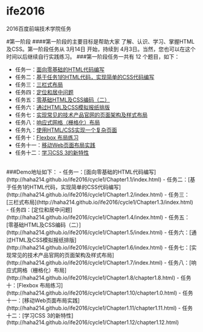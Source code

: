 # ife2016
2016百度前端技术学院任务

#第一阶段
####第一阶段的主要目标是帮助大家 了解、认识、学习、掌握HTML及CSS。第一阶段任务从 3月14日 开始，持续到 4月3日。当然，您也可以在这个时间以后继续自行实践练习。
###第一阶段任务一共有 12 个题目，如下：
- 任务一：[面向零基础的HTML代码编写](http://ife.baidu.com/task/detail?taskId=1)
- 任务二：[基于任务1的HTML代码，实现简单的CSS代码编写](http://ife.baidu.com/task/detail?taskId=2)
- 任务三：[三栏式布局](http://ife.baidu.com/task/detail?taskId=3)
- 任务四：[定位和居中问题](http://ife.baidu.com/task/detail?taskId=4)
- 任务五：[零基础HTML及CSS编码（二）](http://ife.baidu.com/task/detail?taskId=5)
- 任务六：[通过HTML及CSS模拟报纸排版](http://ife.baidu.com/task/detail?taskId=6)
- 任务七：[实现常见的技术产品官网的页面架构及样式布局](http://ife.baidu.com/task/detail?taskId=7)
- 任务八：[响应式网格（栅格化）布局](http://ife.baidu.com/task/detail?taskId=8)
- 任务九：[使用HTML/CSS实现一个复杂页面](http://ife.baidu.com/task/detail?taskId=9)
- 任务十：[Flexbox 布局练习](http://ife.baidu.com/task/detail?taskId=10)
- 任务十一：[移动Web页面布局实践](http://ife.baidu.com/task/detail?taskId=11)
- 任务十二：[学习CSS 3的新特性](http://ife.baidu.com/task/detail?taskId=12)

<br>
###Demo地址如下：
- 任务一：[面向零基础的HTML代码编写](http://haha214.github.io/ife2016/cycle1/Chapter1.1/index.html)
- 任务二：[基于任务1的HTML代码，实现简单的CSS代码编写](http://haha214.github.io/ife2016/cycle1/Chapter1.2/index.html)
- 任务三：[三栏式布局](http://haha214.github.io/ife2016/cycle1/Chapter1.3/index.html)
- 任务四：[定位和居中问题](http://haha214.github.io/ife2016/cycle1/Chapter1.4/index.html)
- 任务五：[零基础HTML及CSS编码（二）](http://haha214.github.io/ife2016/cycle1/Chapter1.5/index.html)
- 任务六：[通过HTML及CSS模拟报纸排版](http://haha214.github.io/ife2016/cycle1/Chapter1.6/index.html)
- 任务七：[实现常见的技术产品官网的页面架构及样式布局](http://haha214.github.io/ife2016/cycle1/Chapter1.7/index.html)
- 任务八：[响应式网格（栅格化）布局](http://haha214.github.io/ife2016/cycle1/Chapter1.8/chapter1.8.html)
- 任务十：[Flexbox 布局练习](http://haha214.github.io/ife2016/cycle1/Chapter1.10/chapter1.0.html)
- 任务十一：[移动Web页面布局实践](http://haha214.github.io/ife2016/cycle1/Chapter1.11/chapter1.11.html)
- 任务十二：[学习CSS 3的新特性](http://haha214.github.io/ife2016/cycle1/Chapter1.12/chapter1.12.html)
